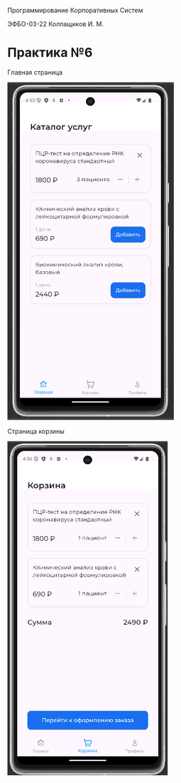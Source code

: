 Программирование Корпоративных Систем

ЭФБО-03-22 Колпащиков И. М.

# Практика №6

Главная страница

![alt_text](https://github.com/RogaJedi/flat_7/blob/master/flat_7_demo_1.png)

Страница корзины

![alt_text](https://github.com/RogaJedi/flat_7/blob/master/flat_7_demo_2.png)
